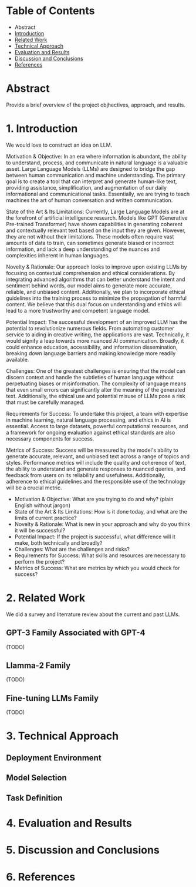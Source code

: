 # Table of Contents
* Abstract
* [Introduction](#1-introduction)
* [Related Work](#2-related-work)
* [Technical Approach](#3-technical-approach)
* [Evaluation and Results](#4-evaluation-and-results)
* [Discussion and Conclusions](#5-discussion-and-conclusions)
* [References](#6-references)

# Abstract

Provide a brief overview of the project objhectives, approach, and results.

# 1. Introduction

We would love to construct an idea on LLM.

Motivation & Objective:
In an era where information is abundant, the ability to understand, process, and communicate in natural language is a valuable asset. Large Language Models (LLMs) are designed to bridge the gap between human communication and machine understanding. The primary goal is to create a tool that can interpret and generate human-like text, providing assistance, simplification, and augmentation of our daily informational and communicational tasks. Essentially, we are trying to teach machines the art of human conversation and written communication.

State of the Art & Its Limitations:
Currently, Large Language Models are at the forefront of artificial intelligence research. Models like GPT (Generative Pre-trained Transformer) have shown capabilities in generating coherent and contextually relevant text based on the input they are given. However, they are not without their limitations. These models often require vast amounts of data to train, can sometimes generate biased or incorrect information, and lack a deep understanding of the nuances and complexities inherent in human languages.

Novelty & Rationale:
Our approach looks to improve upon existing LLMs by focusing on contextual comprehension and ethical considerations. By integrating advanced algorithms that can better understand the intent and sentiment behind words, our model aims to generate more accurate, reliable, and unbiased content. Additionally, we plan to incorporate ethical guidelines into the training process to minimize the propagation of harmful content. We believe that this dual focus on understanding and ethics will lead to a more trustworthy and competent language model.

Potential Impact:
The successful development of an improved LLM has the potential to revolutionize numerous fields. From automating customer service to aiding in creative writing, the applications are vast. Technically, it would signify a leap towards more nuanced AI communication. Broadly, it could enhance education, accessibility, and information dissemination, breaking down language barriers and making knowledge more readily available.

Challenges:
One of the greatest challenges is ensuring that the model can discern context and handle the subtleties of human language without perpetuating biases or misinformation. The complexity of language means that even small errors can significantly alter the meaning of the generated text. Additionally, the ethical use and potential misuse of LLMs pose a risk that must be carefully managed.

Requirements for Success:
To undertake this project, a team with expertise in machine learning, natural language processing, and ethics in AI is essential. Access to large datasets, powerful computational resources, and a framework for ongoing evaluation against ethical standards are also necessary components for success.

Metrics of Success:
Success will be measured by the model's ability to generate accurate, relevant, and unbiased text across a range of topics and styles. Performance metrics will include the quality and coherence of text, the ability to understand and generate responses to nuanced queries, and feedback from users on its reliability and usefulness. Additionally, adherence to ethical guidelines and the responsible use of the technology will be a crucial metric.

* Motivation & Objective: What are you trying to do and why? (plain English without jargon)
* State of the Art & Its Limitations: How is it done today, and what are the limits of current practice?
* Novelty & Rationale: What is new in your approach and why do you think it will be successful?
* Potential Impact: If the project is successful, what difference will it make, both technically and broadly?
* Challenges: What are the challenges and risks?
* Requirements for Success: What skills and resources are necessary to perform the project?
* Metrics of Success: What are metrics by which you would check for success?

# 2. Related Work

We did a survey and literrature review about the current and past LLMs.

## GPT-3 Family Associated with GPT-4
(TODO)

## Llamma-2 Family
(TODO)

## Fine-tuning LLMs Family
(TODO)

# 3. Technical Approach

## Deployment Environment

## Model Selection

## Task Definition

# 4. Evaluation and Results

# 5. Discussion and Conclusions

# 6. References
